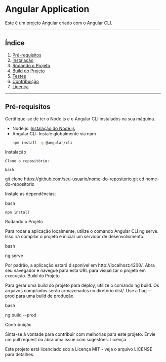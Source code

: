 # Angular Application

Este é um projeto Angular criado com o Angular CLI.

---

## Índice

1. [Pré-requisitos](#pré-requisitos)
2. [Instalação](#instalação)
3. [Rodando o Projeto](#rodando-o-projeto)
4. [Build do Projeto](#build-do-projeto)
5. [Testes](#testes)
6. [Contribuição](#contribuição)
7. [Licença](#licença)

---

## Pré-requisitos

Certifique-se de ter o Node.js e o Angular CLI instalados na sua máquina.

- Node.js: [Instalação do Node.js](https://nodejs.org/)
- Angular CLI: Instale globalmente via npm
  ```bash
  npm install -g @angular/cli

Instalação

    Clone o repositório:

    bash

git clone https://github.com/seu-usuario/nome-do-repositorio.git
cd nome-do-repositorio

Instale as dependências:

bash

    npm install

Rodando o Projeto

Para rodar a aplicação localmente, utilize o comando Angular CLI ng serve. Isso irá compilar o projeto e iniciar um servidor de desenvolvimento.

bash

ng serve

Por padrão, a aplicação estará disponível em http://localhost:4200/. Abra seu navegador e navegue para esta URL para visualizar o projeto em execução.
Build do Projeto

Para gerar uma build do projeto para deploy, utilize o comando ng build. Os arquivos compilados serão armazenados no diretório dist/. Use a flag --prod para uma build de produção.

bash

ng build --prod


Contribuição

Sinta-se à vontade para contribuir com melhorias para este projeto. Envie um pull request ou abra uma issue com sugestões.
Licença

Este projeto está licenciado sob a Licença MIT - veja o arquivo LICENSE para detalhes.